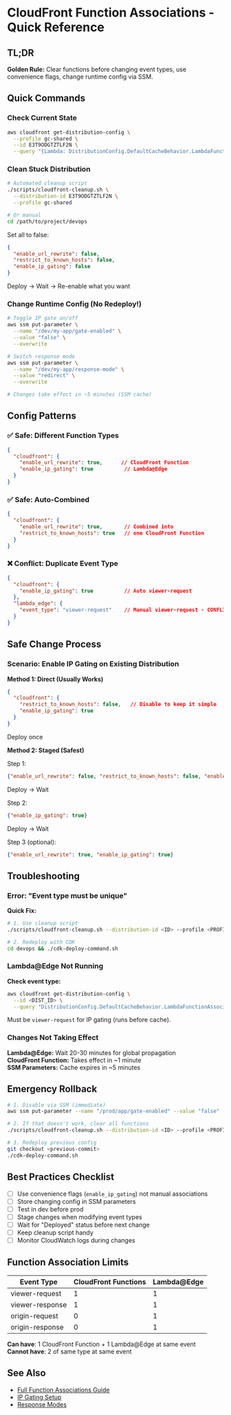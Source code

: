 # CloudFront Function Associations - Quick Reference

## TL;DR

**Golden Rule:** Clear functions before changing event types, use convenience flags, change runtime config via SSM.

## Quick Commands

### Check Current State
```bash
aws cloudfront get-distribution-config \
  --profile gc-shared \
  --id E3T9ODGTZTLF2N \
  --query "{Lambda: DistributionConfig.DefaultCacheBehavior.LambdaFunctionAssociations.Quantity, CFFunc: DistributionConfig.DefaultCacheBehavior.FunctionAssociations.Quantity}"
```

### Clean Stuck Distribution
```bash
# Automated cleanup script
./scripts/cloudfront-cleanup.sh \
  --distribution-id E3T9ODGTZTLF2N \
  --profile gc-shared

# Or manual
cd /path/to/project/devops
```

Set all to false:
```json
{
  "enable_url_rewrite": false,
  "restrict_to_known_hosts": false,
  "enable_ip_gating": false
}
```

Deploy → Wait → Re-enable what you want

### Change Runtime Config (No Redeploy!)
```bash
# Toggle IP gate on/off
aws ssm put-parameter \
  --name "/dev/my-app/gate-enabled" \
  --value "false" \
  --overwrite

# Switch response mode
aws ssm put-parameter \
  --name "/dev/my-app/response-mode" \
  --value "redirect" \
  --overwrite

# Changes take effect in ~5 minutes (SSM cache)
```

## Config Patterns

### ✅ Safe: Different Function Types
```json
{
  "cloudfront": {
    "enable_url_rewrite": true,      // CloudFront Function
    "enable_ip_gating": true          // Lambda@Edge
  }
}
```

### ✅ Safe: Auto-Combined
```json
{
  "cloudfront": {
    "enable_url_rewrite": true,       // Combined into
    "restrict_to_known_hosts": true   // one CloudFront Function
  }
}
```

### ❌ Conflict: Duplicate Event Type
```json
{
  "cloudfront": {
    "enable_ip_gating": true          // Auto viewer-request
  },
  "lambda_edge": {
    "event_type": "viewer-request"    // Manual viewer-request - CONFLICT!
  }
}
```

## Safe Change Process

### Scenario: Enable IP Gating on Existing Distribution

**Method 1: Direct (Usually Works)**
```json
{
  "cloudfront": {
    "restrict_to_known_hosts": false,   // Disable to keep it simple
    "enable_ip_gating": true
  }
}
```
Deploy once

**Method 2: Staged (Safest)**

Step 1:
```json
{"enable_url_rewrite": false, "restrict_to_known_hosts": false, "enable_ip_gating": false}
```
Deploy → Wait

Step 2:
```json
{"enable_ip_gating": true}
```
Deploy → Wait

Step 3 (optional):
```json
{"enable_url_rewrite": true, "enable_ip_gating": true}
```

## Troubleshooting

### Error: "Event type must be unique"

**Quick Fix:**
```bash
# 1. Use cleanup script
./scripts/cloudfront-cleanup.sh --distribution-id <ID> --profile <PROFILE>

# 2. Redeploy with CDK
cd devops && ./cdk-deploy-command.sh
```

### Lambda@Edge Not Running

**Check event type:**
```bash
aws cloudfront get-distribution-config \
  --id <DIST_ID> \
  --query "DistributionConfig.DefaultCacheBehavior.LambdaFunctionAssociations.Items[].EventType"
```

Must be `viewer-request` for IP gating (runs before cache).

### Changes Not Taking Effect

**Lambda@Edge:** Wait 20-30 minutes for global propagation  
**CloudFront Function:** Takes effect in ~1 minute  
**SSM Parameters:** Cache expires in ~5 minutes

## Emergency Rollback

```bash
# 1. Disable via SSM (immediate)
aws ssm put-parameter --name "/prod/app/gate-enabled" --value "false" --overwrite

# 2. If that doesn't work, clear all functions
./scripts/cloudfront-cleanup.sh --distribution-id <ID> --profile <PROFILE>

# 3. Redeploy previous config
git checkout <previous-commit>
./cdk-deploy-command.sh
```

## Best Practices Checklist

- [ ] Use convenience flags (`enable_ip_gating`) not manual associations
- [ ] Store changing config in SSM parameters
- [ ] Test in dev before prod
- [ ] Stage changes when modifying event types
- [ ] Wait for "Deployed" status before next change
- [ ] Keep cleanup script handy
- [ ] Monitor CloudWatch logs during changes

## Function Association Limits

| Event Type | CloudFront Functions | Lambda@Edge |
|-----------|---------------------|-------------|
| viewer-request | 1 | 1 |
| viewer-response | 1 | 1 |
| origin-request | 0 | 1 |
| origin-response | 0 | 1 |

**Can have**: 1 CloudFront Function + 1 Lambda@Edge at same event  
**Cannot have**: 2 of same type at same event

## See Also

- [Full Function Associations Guide](./function-associations.md)
- [IP Gating Setup](../ip-gating/implementation.md)
- [Response Modes](../ip-gating/response-modes.md)
